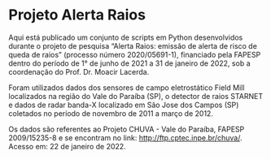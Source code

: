 # Projeto Alerta Raios
Aqui está publicado um conjunto de scripts em Python desenvolvidos durante o projeto de pesquisa “Alerta Raios: emissão de alerta de risco de queda de raios” (processo número 2020/05691-1), financiado pela FAPESP dentro do período de 1° de junho de 2021 a 31 de janeiro de 2022, sob a coordenação do Prof. Dr. Moacir Lacerda. 

Foram utilizados dados dos sensores de campo eletrostático Field Mill localizados na região do Vale do Paraíba (SP), o detector de raios STARNET e dados de radar banda-X localizado em São Jose dos Campos (SP) coletados no período de novembro de 2011 a março de 2012. 

Os dados são referentes ao Projeto CHUVA - Vale do Paraíba, FAPESP 2009/15235-8 e se encontram no link: http://ftp.cptec.inpe.br/chuva/. Acesso em: 22 de janeiro de 2022.
